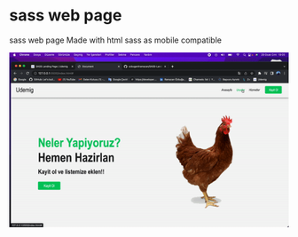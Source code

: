 <h1>sass web page</h1>

<p>sass web page
Made with html sass as mobile compatible</p>
<img src="home.gif"/>